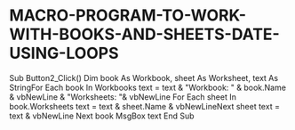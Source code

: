 # MACRO-PROGRAM-TO-WORK-WITH-BOOKS-AND-SHEETS-DATE-USING-LOOPS

Sub Button2_Click() Dim book As Workbook, sheet As Worksheet, text As StringFor Each book In Workbooks text = text & "Workbook: " & book.Name & vbNewLine & "Worksheets: "& vbNewLine For Each sheet In book.Worksheets text = text & sheet.Name & vbNewLineNext sheet text = text & vbNewLine Next book MsgBox text End Sub
